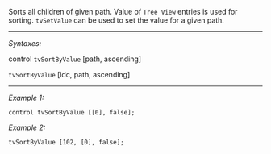 Sorts all children of given path. Value of `Tree View` entries is used for sorting. `tvSetValue` can be used to set the value for a given path.


---
*Syntaxes:*

control `tvSortByValue` [path, ascending]

`tvSortByValue` [idc, path, ascending]

---
*Example 1:*

```sqf
control tvSortByValue [[0], false];
```

*Example 2:*

```sqf
tvSortByValue [102, [0], false];
```